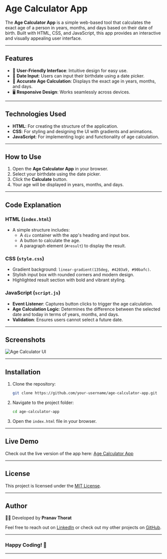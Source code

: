 # Age Calculator App  

The **Age Calculator App** is a simple web-based tool that calculates the exact age of a person in years, months, and days based on their date of birth. Built with HTML, CSS, and JavaScript, this app provides an interactive and visually appealing user interface.

---

## Features  
- 🎯 **User-Friendly Interface**: Intuitive design for easy use.  
- 📅 **Date Input**: Users can input their birthdate using a date picker.  
- 🧮 **Accurate Age Calculation**: Displays the exact age in years, months, and days.  
- 🖥️ **Responsive Design**: Works seamlessly across devices.  

---

## Technologies Used  
- **HTML**: For creating the structure of the application.  
- **CSS**: For styling and designing the UI with gradients and animations.  
- **JavaScript**: For implementing logic and functionality of age calculation.  

---

## How to Use  
1. Open the **Age Calculator App** in your browser.  
2. Select your birthdate using the date picker.  
3. Click the **Calculate** button.  
4. Your age will be displayed in years, months, and days.  

---

## Code Explanation  

### HTML (`index.html`)  
- A simple structure includes:  
  - A `div` container with the app's heading and input box.  
  - A button to calculate the age.  
  - A paragraph element (`#result`) to display the result.  

### CSS (`style.css`)  
- Gradient background: `linear-gradient(135deg, #4203a9, #90bafc)`.  
- Stylish input box with rounded corners and modern design.  
- Highlighted result section with bold and vibrant styling.  

### JavaScript (`script.js`)  
- **Event Listener**: Captures button clicks to trigger the age calculation.  
- **Age Calculation Logic**: Determines the difference between the selected date and today in terms of years, months, and days.  
- **Validation**: Ensures users cannot select a future date.  

---

## Screenshots  
![Age Calculator UI](images/screenshot.png)  

---

## Installation  

1. Clone the repository:  
   ```bash
   git clone https://github.com/your-username/age-calculator-app.git
   ```  

2. Navigate to the project folder:  
   ```bash
   cd age-calculator-app
   ```  

3. Open the `index.html` file in your browser.  

---

## Live Demo  
Check out the live version of the app here: [Age Calculator App](https://your-live-demo-link.netlify.app)  

---

## License  
This project is licensed under the [MIT License](LICENSE).  

---

## Author  
👨‍💻 Developed by **Pranav Thorat**  

Feel free to reach out on [LinkedIn](https://www.linkedin.com/in/curiouspranavthorat/) or check out my other projects on [GitHub](https://github.com/PranavThorat1432).  

---

### Happy Coding! 🚀  

---